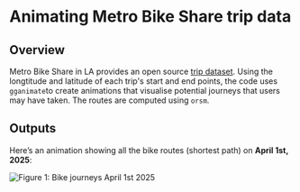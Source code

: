 # Animating Metro Bike Share trip data

## Overview

Metro Bike Share in LA provides an open source [trip dataset](https://bikeshare.metro.net/about/data/). Using the longtitude and latitude of each trip's start and end points, the code uses `gganimate`to create animations that visualise potential journeys that users may have taken. The routes are computed using `orsm`.

## Outputs

Here’s an animation showing all the bike routes (shortest path) on **April 1st, 2025**:

![Figure 1: Bike journeys April 1st 2025](/img/routes_gg_animation_wake_blue.gif)

